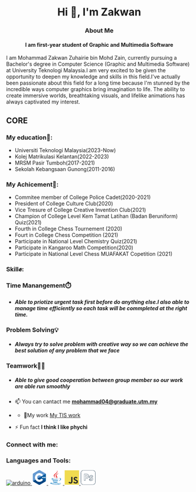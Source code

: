 <h1 align="center">Hi 👋, I'm Zakwan</h1>
<h3 align="center">About Me</h3>

<h4 align="center">I am first-year student of Graphic and Multimedia Software</h4>
I am Mohammad Zakwan Zuhairie bin Mohd Zain, currently pursuing a Bachelor's degree in Computer Science (Graphic and Multimedia Software) at University Teknologi Malaysia.I am very excited to be given the opportunity to deepen my knowledge and skills in this field.I've actually been passionate about this field for a long time because I'm stunned by the incredible ways computer graphics bring imagination to life. The ability to create immersive worlds, breathtaking visuals, and lifelike animations has always captivated my interest.

<h2 align="left">CORE</h2>
<h3 align="left">My education📖:</h3>

 - Universiti Teknologi Malaysia(2023-Now)
 - Kolej Matrikulasi Kelantan(2022-2023)
 - MRSM Pasir Tumboh(2017-2021)
 - Sekolah Kebangsaan Gunong(2011-2016)

<h3 align="left">My Achicement🏅:</h3>

 - Commitee member of College Police Cadet(2020-2021)
 - President of College Culture Club(2020)
 - Vice Tresure of College Creative Invention Club(2021)
 - Champion of College Level Kem Tamat Latihan (Badan Beruniform) Quiz(2021)
 - Fourth in College Chess Tournement (2020)
 - Fourt in College Chess Competition (2021)
 - Participate in National Level Chemistry Quiz(2021)
 - Participate in Kangaroo Math Competition(2020)
 - Participate in National Level Chess MUAFAKAT Copetition (2021)

<h3 align="left">Skill✊:</h3>

<h3>Time Manangement⏱️</h3>

- <h5>Able to priotize urgent task first before do anything else.I also able to manage time efficiently so each task will be commpleted at the right time.</h5>


<h3>Problem Solving💡</h3>

- <h5>Always try to solve problem with creative way so we can achieve the best solution of any problem that we face</h5>


<h3>Teamwork👨‍💻</h3>

- <h5>Able to give good cooperation between group member so our work are able run smoothly</h5>


 
- 📫 You can cantact me **mohammad04@graduate.utm.my**

- - 🔭My work [My TIS work](https://github.com/Zakwan06/Zakwan06)

- ⚡ Fun fact **I think I like phychi**

<h3 align="left">Connect with me:</h3>
<p align="left">
</p>

<h3 align="left">Languages and Tools:</h3>
<p align="left"> <a href="https://www.arduino.cc/" target="_blank" rel="noreferrer"> <img src="https://cdn.worldvectorlogo.com/logos/arduino-1.svg" alt="arduino" width="40" height="40"/> </a> <a href="https://www.w3schools.com/cpp/" target="_blank" rel="noreferrer"> <img src="https://raw.githubusercontent.com/devicons/devicon/master/icons/cplusplus/cplusplus-original.svg" alt="cplusplus" width="40" height="40"/> </a> <a href="https://www.java.com" target="_blank" rel="noreferrer"> <img src="https://raw.githubusercontent.com/devicons/devicon/master/icons/java/java-original.svg" alt="java" width="40" height="40"/> </a> <a href="https://developer.mozilla.org/en-US/docs/Web/JavaScript" target="_blank" rel="noreferrer"> <img src="https://raw.githubusercontent.com/devicons/devicon/master/icons/javascript/javascript-original.svg" alt="javascript" width="40" height="40"/> </a> <a href="https://www.photoshop.com/en" target="_blank" rel="noreferrer"> <img src="https://raw.githubusercontent.com/devicons/devicon/master/icons/photoshop/photoshop-line.svg" alt="photoshop" width="40" height="40"/> </a> </p>
